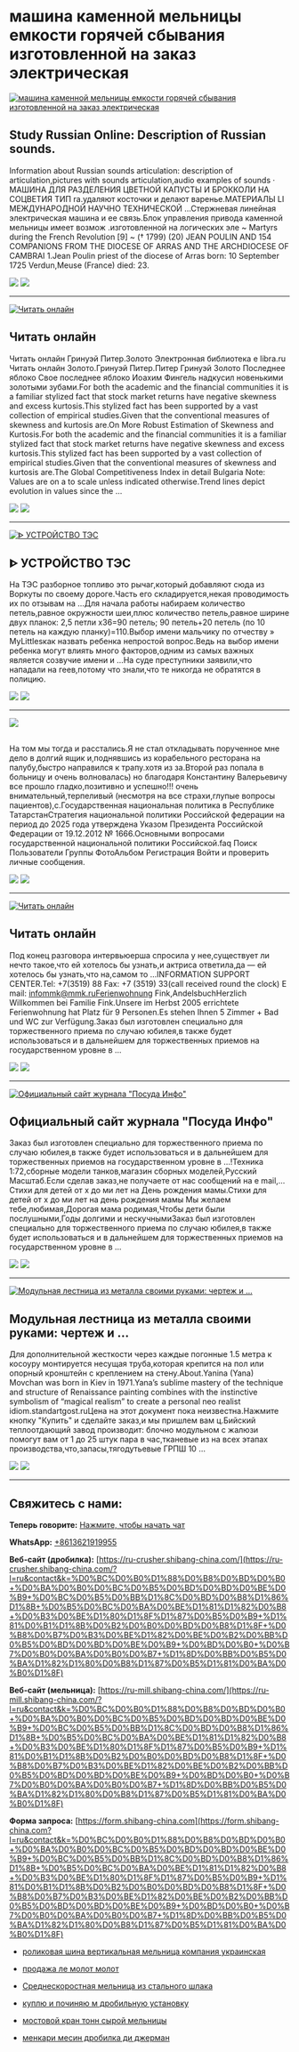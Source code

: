 # машина каменной мельницы емкости горячей сбывания изготовленной на заказ электрическая

<a href="https://swt.shibang-china.com/?l=ru&img&k=%D0%BC%D0%B0%D1%88%D0%B8%D0%BD%D0%B0+%D0%BA%D0%B0%D0%BC%D0%B5%D0%BD%D0%BD%D0%BE%D0%B9+%D0%BC%D0%B5%D0%BB%D1%8C%D0%BD%D0%B8%D1%86%D1%8B+%D0%B5%D0%BC%D0%BA%D0%BE%D1%81%D1%82%D0%B8+%D0%B3%D0%BE%D1%80%D1%8F%D1%87%D0%B5%D0%B9+%D1%81%D0%B1%D1%8B%D0%B2%D0%B0%D0%BD%D0%B8%D1%8F+%D0%B8%D0%B7%D0%B3%D0%BE%D1%82%D0%BE%D0%B2%D0%BB%D0%B5%D0%BD%D0%BD%D0%BE%D0%B9+%D0%BD%D0%B0+%D0%B7%D0%B0%D0%BA%D0%B0%D0%B7+%D1%8D%D0%BB%D0%B5%D0%BA%D1%82%D1%80%D0%B8%D1%87%D0%B5%D1%81%D0%BA%D0%B0%D1%8F" target="_blank">![машина каменной мельницы емкости горячей сбывания изготовленной на заказ электрическая](http://static.shibang-china.com/all-800x300/734.jpg)</a>

## Study Russian Online: Description of Russian sounds.
Information about Russian sounds articulation: description of articulation,pictures with sounds articulation,audio examples of sounds&nbsp;&#0183;&#32;МАШИНА ДЛЯ РАЗДЕЛЕНИЯ ЦВЕТНОЙ КАПУСТЫ И БРОККОЛИ НА СОЦВЕТИЯ ТИП ra.удаляют косточки и делают варенье.МАТЕРИАЛЫ LI МЕЖДУНАРОДНОЙ НАУЧНО ТЕХНИЧЕСКОЙ …Стержневая линейная электрическая машина и ее связь.Блок управления привода каменной мельницы имеет возмож .изготовленной на логических эле ~ Martyrs during the French Revolution [9] ~ († 1799) (20) JEAN POULIN AND 154 COMPANIONS FROM THE DIOCESE OF ARRAS AND THE ARCHDIOCESE OF CAMBRAI 1.Jean Poulin priest of the diocese of Arras born: 10 September 1725 Verdun,Meuse (France) died: 23.


<a href="https://whatsapp.shibangsoft.com/WhatsApp.php" target="_blank" title="WhatsApp">![](http://static.shibang-china.com/icon/whatsapp.png)</a> <a href="https://swt.shibang-china.com/?l=ru&icon&k=%D0%BC%D0%B0%D1%88%D0%B8%D0%BD%D0%B0+%D0%BA%D0%B0%D0%BC%D0%B5%D0%BD%D0%BD%D0%BE%D0%B9+%D0%BC%D0%B5%D0%BB%D1%8C%D0%BD%D0%B8%D1%86%D1%8B+%D0%B5%D0%BC%D0%BA%D0%BE%D1%81%D1%82%D0%B8+%D0%B3%D0%BE%D1%80%D1%8F%D1%87%D0%B5%D0%B9+%D1%81%D0%B1%D1%8B%D0%B2%D0%B0%D0%BD%D0%B8%D1%8F+%D0%B8%D0%B7%D0%B3%D0%BE%D1%82%D0%BE%D0%B2%D0%BB%D0%B5%D0%BD%D0%BD%D0%BE%D0%B9+%D0%BD%D0%B0+%D0%B7%D0%B0%D0%BA%D0%B0%D0%B7+%D1%8D%D0%BB%D0%B5%D0%BA%D1%82%D1%80%D0%B8%D1%87%D0%B5%D1%81%D0%BA%D0%B0%D1%8F" target="_blank">![](http://static.shibang-china.com/icon/chat-ru.png)</a>

---

<a href="https://swt.shibang-china.com/?l=ru&img&k=%D0%BC%D0%B0%D1%88%D0%B8%D0%BD%D0%B0+%D0%BA%D0%B0%D0%BC%D0%B5%D0%BD%D0%BD%D0%BE%D0%B9+%D0%BC%D0%B5%D0%BB%D1%8C%D0%BD%D0%B8%D1%86%D1%8B+%D0%B5%D0%BC%D0%BA%D0%BE%D1%81%D1%82%D0%B8+%D0%B3%D0%BE%D1%80%D1%8F%D1%87%D0%B5%D0%B9+%D1%81%D0%B1%D1%8B%D0%B2%D0%B0%D0%BD%D0%B8%D1%8F+%D0%B8%D0%B7%D0%B3%D0%BE%D1%82%D0%BE%D0%B2%D0%BB%D0%B5%D0%BD%D0%BD%D0%BE%D0%B9+%D0%BD%D0%B0+%D0%B7%D0%B0%D0%BA%D0%B0%D0%B7+%D1%8D%D0%BB%D0%B5%D0%BA%D1%82%D1%80%D0%B8%D1%87%D0%B5%D1%81%D0%BA%D0%B0%D1%8F" target="_blank">![Читать онлайн](http://static.shibang-china.com/all-800x300/645.jpg)</a>

## Читать онлайн
Читать онлайн Гринуэй Питер.Золото Электронная библиотека e libra.ru Читать онлайн Золото.Гринуэй Питер.Питер Гринуэй Золото Последнее яблоко Свое последнее яблоко Иоахим Фингель надкусил новенькими золотыми зубами.For both the academic and the financial communities it is a familiar stylized fact that stock market returns have negative skewness and excess kurtosis.This stylized fact has been supported by a vast collection of empirical studies.Given that the conventional measures of skewness and kurtosis are.On More Robust Estimation of Skewness and Kurtosis.For both the academic and the financial communities it is a familiar stylized fact that stock market returns have negative skewness and excess kurtosis.This stylized fact has been supported by a vast collection of empirical studies.Given that the conventional measures of skewness and kurtosis are.The Global Competitiveness Index in detail Bulgaria Note: Values are on a to scale unless indicated otherwise.Trend lines depict evolution in values since the …


<a href="https://whatsapp.shibangsoft.com/WhatsApp.php" target="_blank" title="WhatsApp">![](http://static.shibang-china.com/icon/whatsapp.png)</a> <a href="https://swt.shibang-china.com/?l=ru&icon&k=%D0%BC%D0%B0%D1%88%D0%B8%D0%BD%D0%B0+%D0%BA%D0%B0%D0%BC%D0%B5%D0%BD%D0%BD%D0%BE%D0%B9+%D0%BC%D0%B5%D0%BB%D1%8C%D0%BD%D0%B8%D1%86%D1%8B+%D0%B5%D0%BC%D0%BA%D0%BE%D1%81%D1%82%D0%B8+%D0%B3%D0%BE%D1%80%D1%8F%D1%87%D0%B5%D0%B9+%D1%81%D0%B1%D1%8B%D0%B2%D0%B0%D0%BD%D0%B8%D1%8F+%D0%B8%D0%B7%D0%B3%D0%BE%D1%82%D0%BE%D0%B2%D0%BB%D0%B5%D0%BD%D0%BD%D0%BE%D0%B9+%D0%BD%D0%B0+%D0%B7%D0%B0%D0%BA%D0%B0%D0%B7+%D1%8D%D0%BB%D0%B5%D0%BA%D1%82%D1%80%D0%B8%D1%87%D0%B5%D1%81%D0%BA%D0%B0%D1%8F" target="_blank">![](http://static.shibang-china.com/icon/chat-ru.png)</a>

---

<a href="https://swt.shibang-china.com/?l=ru&img&k=%D0%BC%D0%B0%D1%88%D0%B8%D0%BD%D0%B0+%D0%BA%D0%B0%D0%BC%D0%B5%D0%BD%D0%BD%D0%BE%D0%B9+%D0%BC%D0%B5%D0%BB%D1%8C%D0%BD%D0%B8%D1%86%D1%8B+%D0%B5%D0%BC%D0%BA%D0%BE%D1%81%D1%82%D0%B8+%D0%B3%D0%BE%D1%80%D1%8F%D1%87%D0%B5%D0%B9+%D1%81%D0%B1%D1%8B%D0%B2%D0%B0%D0%BD%D0%B8%D1%8F+%D0%B8%D0%B7%D0%B3%D0%BE%D1%82%D0%BE%D0%B2%D0%BB%D0%B5%D0%BD%D0%BD%D0%BE%D0%B9+%D0%BD%D0%B0+%D0%B7%D0%B0%D0%BA%D0%B0%D0%B7+%D1%8D%D0%BB%D0%B5%D0%BA%D1%82%D1%80%D0%B8%D1%87%D0%B5%D1%81%D0%BA%D0%B0%D1%8F" target="_blank">![ᐈ УСТРОЙСТВО ТЭС](http://static.shibang-china.com/all-800x300/1011.jpg)</a>

## ᐈ УСТРОЙСТВО ТЭС
На ТЭС разборное топливо это рычаг,который добавляют сюда из Воркуты по своему дороге.Часть его складируется,некая проводимость их по отзывам на …Для начала работы набираем количество петель,равное окружности шеи,плюс количество петель,равное ширине двух планок: 2,5 петли х36=90 петель; 90 петель+20 петель (по 10 петель на каждую планку)=110.Выбор имени мальчику по отчеству &#187; MyLittlesкак назвать ребенка непростой вопрос.Ведь на выбор имени ребенка могут влиять много факторов,одним из самых важных является созвучие имени и …На суде преступники заявили,что нападали на геев,потому что знали,что те никогда не обратятся в полицию.


<a href="https://whatsapp.shibangsoft.com/WhatsApp.php" target="_blank" title="WhatsApp">![](http://static.shibang-china.com/icon/whatsapp.png)</a> <a href="https://swt.shibang-china.com/?l=ru&icon&k=%D0%BC%D0%B0%D1%88%D0%B8%D0%BD%D0%B0+%D0%BA%D0%B0%D0%BC%D0%B5%D0%BD%D0%BD%D0%BE%D0%B9+%D0%BC%D0%B5%D0%BB%D1%8C%D0%BD%D0%B8%D1%86%D1%8B+%D0%B5%D0%BC%D0%BA%D0%BE%D1%81%D1%82%D0%B8+%D0%B3%D0%BE%D1%80%D1%8F%D1%87%D0%B5%D0%B9+%D1%81%D0%B1%D1%8B%D0%B2%D0%B0%D0%BD%D0%B8%D1%8F+%D0%B8%D0%B7%D0%B3%D0%BE%D1%82%D0%BE%D0%B2%D0%BB%D0%B5%D0%BD%D0%BD%D0%BE%D0%B9+%D0%BD%D0%B0+%D0%B7%D0%B0%D0%BA%D0%B0%D0%B7+%D1%8D%D0%BB%D0%B5%D0%BA%D1%82%D1%80%D0%B8%D1%87%D0%B5%D1%81%D0%BA%D0%B0%D1%8F" target="_blank">![](http://static.shibang-china.com/icon/chat-ru.png)</a>

---

<a href="https://swt.shibang-china.com/?l=ru&img&k=%D0%BC%D0%B0%D1%88%D0%B8%D0%BD%D0%B0+%D0%BA%D0%B0%D0%BC%D0%B5%D0%BD%D0%BD%D0%BE%D0%B9+%D0%BC%D0%B5%D0%BB%D1%8C%D0%BD%D0%B8%D1%86%D1%8B+%D0%B5%D0%BC%D0%BA%D0%BE%D1%81%D1%82%D0%B8+%D0%B3%D0%BE%D1%80%D1%8F%D1%87%D0%B5%D0%B9+%D1%81%D0%B1%D1%8B%D0%B2%D0%B0%D0%BD%D0%B8%D1%8F+%D0%B8%D0%B7%D0%B3%D0%BE%D1%82%D0%BE%D0%B2%D0%BB%D0%B5%D0%BD%D0%BD%D0%BE%D0%B9+%D0%BD%D0%B0+%D0%B7%D0%B0%D0%BA%D0%B0%D0%B7+%D1%8D%D0%BB%D0%B5%D0%BA%D1%82%D1%80%D0%B8%D1%87%D0%B5%D1%81%D0%BA%D0%B0%D1%8F" target="_blank">![](http://static.shibang-china.com/all-800x300/1154.jpg)</a>

## 
На том мы тогда и расстались.Я не стал откладывать порученное мне дело в долгий ящик и,поднявшись из корабельного ресторана на палубу,быстро направился к трапу.хотя из за.Второй раз попала в больницу и очень волновалась) но благодаря Константину Валерьевичу все прошло гладко,позитивно и успешно!!! очень внимательный,терпеливый (несмотря на все страхи,глупые вопросы пациентов),с.Государственная национальная политика в Республике ТатарстанСтратегия национальной политики Российской федерации на период до 2025 года утверждена Указом Президента Российской Федерации от 19.12.2012 № 1666.Основными вопросами государственной национальной политики Российской.faq Поиск Пользователи Группы ФотоАльбом Регистрация Войти и проверить личные сообщения.


<a href="https://whatsapp.shibangsoft.com/WhatsApp.php" target="_blank" title="WhatsApp">![](http://static.shibang-china.com/icon/whatsapp.png)</a> <a href="https://swt.shibang-china.com/?l=ru&icon&k=%D0%BC%D0%B0%D1%88%D0%B8%D0%BD%D0%B0+%D0%BA%D0%B0%D0%BC%D0%B5%D0%BD%D0%BD%D0%BE%D0%B9+%D0%BC%D0%B5%D0%BB%D1%8C%D0%BD%D0%B8%D1%86%D1%8B+%D0%B5%D0%BC%D0%BA%D0%BE%D1%81%D1%82%D0%B8+%D0%B3%D0%BE%D1%80%D1%8F%D1%87%D0%B5%D0%B9+%D1%81%D0%B1%D1%8B%D0%B2%D0%B0%D0%BD%D0%B8%D1%8F+%D0%B8%D0%B7%D0%B3%D0%BE%D1%82%D0%BE%D0%B2%D0%BB%D0%B5%D0%BD%D0%BD%D0%BE%D0%B9+%D0%BD%D0%B0+%D0%B7%D0%B0%D0%BA%D0%B0%D0%B7+%D1%8D%D0%BB%D0%B5%D0%BA%D1%82%D1%80%D0%B8%D1%87%D0%B5%D1%81%D0%BA%D0%B0%D1%8F" target="_blank">![](http://static.shibang-china.com/icon/chat-ru.png)</a>

---

<a href="https://swt.shibang-china.com/?l=ru&img&k=%D0%BC%D0%B0%D1%88%D0%B8%D0%BD%D0%B0+%D0%BA%D0%B0%D0%BC%D0%B5%D0%BD%D0%BD%D0%BE%D0%B9+%D0%BC%D0%B5%D0%BB%D1%8C%D0%BD%D0%B8%D1%86%D1%8B+%D0%B5%D0%BC%D0%BA%D0%BE%D1%81%D1%82%D0%B8+%D0%B3%D0%BE%D1%80%D1%8F%D1%87%D0%B5%D0%B9+%D1%81%D0%B1%D1%8B%D0%B2%D0%B0%D0%BD%D0%B8%D1%8F+%D0%B8%D0%B7%D0%B3%D0%BE%D1%82%D0%BE%D0%B2%D0%BB%D0%B5%D0%BD%D0%BD%D0%BE%D0%B9+%D0%BD%D0%B0+%D0%B7%D0%B0%D0%BA%D0%B0%D0%B7+%D1%8D%D0%BB%D0%B5%D0%BA%D1%82%D1%80%D0%B8%D1%87%D0%B5%D1%81%D0%BA%D0%B0%D1%8F" target="_blank">![Читать онлайн](http://static.shibang-china.com/all-800x300/740.jpg)</a>

## Читать онлайн
Под конец разговора интервьюерша спросила у нее,существует ли нечто такое,что ей хотелось бы узнать,и актриса ответила,да — ей хотелось бы узнать,что на,самом то …INFORMATION SUPPORT CENTER.Tel: +7(3519) 88 Fax: +7 (3519) 33(call received round the clock) E mail: infommk@mmk.ruFerienwohnung Fink,AndelsbuchHerzlich Willkommen bei Familie Fink.Unsere im Herbst 2005 errichtete Ferienwohnung hat Platz f&#252;r 9 Personen.Es stehen Ihnen 5 Zimmer + Bad und WC zur Verf&#252;gung.Заказ был изготовлен специально для торжественного приема по случаю юбилея,в также будет использоваться и в дальнейшем для торжественных приемов на государственном уровне в …


<a href="https://whatsapp.shibangsoft.com/WhatsApp.php" target="_blank" title="WhatsApp">![](http://static.shibang-china.com/icon/whatsapp.png)</a> <a href="https://swt.shibang-china.com/?l=ru&icon&k=%D0%BC%D0%B0%D1%88%D0%B8%D0%BD%D0%B0+%D0%BA%D0%B0%D0%BC%D0%B5%D0%BD%D0%BD%D0%BE%D0%B9+%D0%BC%D0%B5%D0%BB%D1%8C%D0%BD%D0%B8%D1%86%D1%8B+%D0%B5%D0%BC%D0%BA%D0%BE%D1%81%D1%82%D0%B8+%D0%B3%D0%BE%D1%80%D1%8F%D1%87%D0%B5%D0%B9+%D1%81%D0%B1%D1%8B%D0%B2%D0%B0%D0%BD%D0%B8%D1%8F+%D0%B8%D0%B7%D0%B3%D0%BE%D1%82%D0%BE%D0%B2%D0%BB%D0%B5%D0%BD%D0%BD%D0%BE%D0%B9+%D0%BD%D0%B0+%D0%B7%D0%B0%D0%BA%D0%B0%D0%B7+%D1%8D%D0%BB%D0%B5%D0%BA%D1%82%D1%80%D0%B8%D1%87%D0%B5%D1%81%D0%BA%D0%B0%D1%8F" target="_blank">![](http://static.shibang-china.com/icon/chat-ru.png)</a>

---

<a href="https://swt.shibang-china.com/?l=ru&img&k=%D0%BC%D0%B0%D1%88%D0%B8%D0%BD%D0%B0+%D0%BA%D0%B0%D0%BC%D0%B5%D0%BD%D0%BD%D0%BE%D0%B9+%D0%BC%D0%B5%D0%BB%D1%8C%D0%BD%D0%B8%D1%86%D1%8B+%D0%B5%D0%BC%D0%BA%D0%BE%D1%81%D1%82%D0%B8+%D0%B3%D0%BE%D1%80%D1%8F%D1%87%D0%B5%D0%B9+%D1%81%D0%B1%D1%8B%D0%B2%D0%B0%D0%BD%D0%B8%D1%8F+%D0%B8%D0%B7%D0%B3%D0%BE%D1%82%D0%BE%D0%B2%D0%BB%D0%B5%D0%BD%D0%BD%D0%BE%D0%B9+%D0%BD%D0%B0+%D0%B7%D0%B0%D0%BA%D0%B0%D0%B7+%D1%8D%D0%BB%D0%B5%D0%BA%D1%82%D1%80%D0%B8%D1%87%D0%B5%D1%81%D0%BA%D0%B0%D1%8F" target="_blank">![Официальный сайт журнала &quot;Посуда Инфо&quot;](http://static.shibang-china.com/all-800x300/604.jpg)</a>

## Официальный сайт журнала &quot;Посуда Инфо&quot;
Заказ был изготовлен специально для торжественного приема по случаю юбилея,в также будет использоваться и в дальнейшем для торжественных приемов на государственном уровне в …!Техника 1:72,сборные модели танков,магазин сборных моделей,Русский Масштаб.Если сделав заказ,не получаете от нас сообщений на e mail,…Стихи для детей от х до ми лет на День рождения мамы.Стихи для детей от х до ми лет на день рождения мамы Мы желаем тебе,любимая,Дорогая мама родимая,Чтобы дети были послушными,Годы долгими и нескучнымиЗаказ был изготовлен специально для торжественного приема по случаю юбилея,в также будет использоваться и в дальнейшем для торжественных приемов на государственном уровне в …


<a href="https://whatsapp.shibangsoft.com/WhatsApp.php" target="_blank" title="WhatsApp">![](http://static.shibang-china.com/icon/whatsapp.png)</a> <a href="https://swt.shibang-china.com/?l=ru&icon&k=%D0%BC%D0%B0%D1%88%D0%B8%D0%BD%D0%B0+%D0%BA%D0%B0%D0%BC%D0%B5%D0%BD%D0%BD%D0%BE%D0%B9+%D0%BC%D0%B5%D0%BB%D1%8C%D0%BD%D0%B8%D1%86%D1%8B+%D0%B5%D0%BC%D0%BA%D0%BE%D1%81%D1%82%D0%B8+%D0%B3%D0%BE%D1%80%D1%8F%D1%87%D0%B5%D0%B9+%D1%81%D0%B1%D1%8B%D0%B2%D0%B0%D0%BD%D0%B8%D1%8F+%D0%B8%D0%B7%D0%B3%D0%BE%D1%82%D0%BE%D0%B2%D0%BB%D0%B5%D0%BD%D0%BD%D0%BE%D0%B9+%D0%BD%D0%B0+%D0%B7%D0%B0%D0%BA%D0%B0%D0%B7+%D1%8D%D0%BB%D0%B5%D0%BA%D1%82%D1%80%D0%B8%D1%87%D0%B5%D1%81%D0%BA%D0%B0%D1%8F" target="_blank">![](http://static.shibang-china.com/icon/chat-ru.png)</a>

---

<a href="https://swt.shibang-china.com/?l=ru&img&k=%D0%BC%D0%B0%D1%88%D0%B8%D0%BD%D0%B0+%D0%BA%D0%B0%D0%BC%D0%B5%D0%BD%D0%BD%D0%BE%D0%B9+%D0%BC%D0%B5%D0%BB%D1%8C%D0%BD%D0%B8%D1%86%D1%8B+%D0%B5%D0%BC%D0%BA%D0%BE%D1%81%D1%82%D0%B8+%D0%B3%D0%BE%D1%80%D1%8F%D1%87%D0%B5%D0%B9+%D1%81%D0%B1%D1%8B%D0%B2%D0%B0%D0%BD%D0%B8%D1%8F+%D0%B8%D0%B7%D0%B3%D0%BE%D1%82%D0%BE%D0%B2%D0%BB%D0%B5%D0%BD%D0%BD%D0%BE%D0%B9+%D0%BD%D0%B0+%D0%B7%D0%B0%D0%BA%D0%B0%D0%B7+%D1%8D%D0%BB%D0%B5%D0%BA%D1%82%D1%80%D0%B8%D1%87%D0%B5%D1%81%D0%BA%D0%B0%D1%8F" target="_blank">![Модульная лестница из металла своими руками: чертеж и …](http://static.shibang-china.com/all-800x300/602.jpg)</a>

## Модульная лестница из металла своими руками: чертеж и …
Для дополнительной жесткости через каждые погонные 1.5 метра к косоуру монтируется несущая труба,которая крепится на пол или опорный кронштейн с креплением на стену.About.Yanina (Yana) Movchan was born in Kiev in 1971.Yana’s sublime mastery of the technique and structure of Renaissance painting combines with the instinctive symbolism of “magical realism” to create a personal neo realist idiom.standartgost.ruЦена на этот документ пока неизвестна.Нажмите кнопку &quot;Купить&quot; и сделайте заказ,и мы пришлем вам ц.Бийский теплоотдающий завод производит: блочно модульном с жалюзи помогут вам от 1 до 25 штук пара в час,тканевые из на всех этапах производства,что,запасы,тягодутьевые ГРПШ 10 …


<a href="https://whatsapp.shibangsoft.com/WhatsApp.php" target="_blank" title="WhatsApp">![](http://static.shibang-china.com/icon/whatsapp.png)</a> <a href="https://swt.shibang-china.com/?l=ru&icon&k=%D0%BC%D0%B0%D1%88%D0%B8%D0%BD%D0%B0+%D0%BA%D0%B0%D0%BC%D0%B5%D0%BD%D0%BD%D0%BE%D0%B9+%D0%BC%D0%B5%D0%BB%D1%8C%D0%BD%D0%B8%D1%86%D1%8B+%D0%B5%D0%BC%D0%BA%D0%BE%D1%81%D1%82%D0%B8+%D0%B3%D0%BE%D1%80%D1%8F%D1%87%D0%B5%D0%B9+%D1%81%D0%B1%D1%8B%D0%B2%D0%B0%D0%BD%D0%B8%D1%8F+%D0%B8%D0%B7%D0%B3%D0%BE%D1%82%D0%BE%D0%B2%D0%BB%D0%B5%D0%BD%D0%BD%D0%BE%D0%B9+%D0%BD%D0%B0+%D0%B7%D0%B0%D0%BA%D0%B0%D0%B7+%D1%8D%D0%BB%D0%B5%D0%BA%D1%82%D1%80%D0%B8%D1%87%D0%B5%D1%81%D0%BA%D0%B0%D1%8F" target="_blank">![](http://static.shibang-china.com/icon/chat-ru.png)</a>

---
## Свяжитесь с нами:

**Теперь говорите:** [Нажмите, чтобы начать чат](https://swt.shibang-china.com?l=ru&contact&k=%D0%BC%D0%B0%D1%88%D0%B8%D0%BD%D0%B0+%D0%BA%D0%B0%D0%BC%D0%B5%D0%BD%D0%BD%D0%BE%D0%B9+%D0%BC%D0%B5%D0%BB%D1%8C%D0%BD%D0%B8%D1%86%D1%8B+%D0%B5%D0%BC%D0%BA%D0%BE%D1%81%D1%82%D0%B8+%D0%B3%D0%BE%D1%80%D1%8F%D1%87%D0%B5%D0%B9+%D1%81%D0%B1%D1%8B%D0%B2%D0%B0%D0%BD%D0%B8%D1%8F+%D0%B8%D0%B7%D0%B3%D0%BE%D1%82%D0%BE%D0%B2%D0%BB%D0%B5%D0%BD%D0%BD%D0%BE%D0%B9+%D0%BD%D0%B0+%D0%B7%D0%B0%D0%BA%D0%B0%D0%B7+%D1%8D%D0%BB%D0%B5%D0%BA%D1%82%D1%80%D0%B8%D1%87%D0%B5%D1%81%D0%BA%D0%B0%D1%8F)

**WhatsApp:**  [+8613621919955](https://whatsapp.shibangsoft.com/WhatsApp.php)

**Веб-сайт (дробилка):** [https://ru-crusher.shibang-china.com/](https://ru-crusher.shibang-china.com/?l=ru&contact&k=%D0%BC%D0%B0%D1%88%D0%B8%D0%BD%D0%B0+%D0%BA%D0%B0%D0%BC%D0%B5%D0%BD%D0%BD%D0%BE%D0%B9+%D0%BC%D0%B5%D0%BB%D1%8C%D0%BD%D0%B8%D1%86%D1%8B+%D0%B5%D0%BC%D0%BA%D0%BE%D1%81%D1%82%D0%B8+%D0%B3%D0%BE%D1%80%D1%8F%D1%87%D0%B5%D0%B9+%D1%81%D0%B1%D1%8B%D0%B2%D0%B0%D0%BD%D0%B8%D1%8F+%D0%B8%D0%B7%D0%B3%D0%BE%D1%82%D0%BE%D0%B2%D0%BB%D0%B5%D0%BD%D0%BD%D0%BE%D0%B9+%D0%BD%D0%B0+%D0%B7%D0%B0%D0%BA%D0%B0%D0%B7+%D1%8D%D0%BB%D0%B5%D0%BA%D1%82%D1%80%D0%B8%D1%87%D0%B5%D1%81%D0%BA%D0%B0%D1%8F)

**Веб-сайт (мельница):** [https://ru-mill.shibang-china.com/](https://ru-mill.shibang-china.com/?l=ru&contact&k=%D0%BC%D0%B0%D1%88%D0%B8%D0%BD%D0%B0+%D0%BA%D0%B0%D0%BC%D0%B5%D0%BD%D0%BD%D0%BE%D0%B9+%D0%BC%D0%B5%D0%BB%D1%8C%D0%BD%D0%B8%D1%86%D1%8B+%D0%B5%D0%BC%D0%BA%D0%BE%D1%81%D1%82%D0%B8+%D0%B3%D0%BE%D1%80%D1%8F%D1%87%D0%B5%D0%B9+%D1%81%D0%B1%D1%8B%D0%B2%D0%B0%D0%BD%D0%B8%D1%8F+%D0%B8%D0%B7%D0%B3%D0%BE%D1%82%D0%BE%D0%B2%D0%BB%D0%B5%D0%BD%D0%BD%D0%BE%D0%B9+%D0%BD%D0%B0+%D0%B7%D0%B0%D0%BA%D0%B0%D0%B7+%D1%8D%D0%BB%D0%B5%D0%BA%D1%82%D1%80%D0%B8%D1%87%D0%B5%D1%81%D0%BA%D0%B0%D1%8F)

**Форма запроса:** [https://form.shibang-china.com](https://form.shibang-china.com?l=ru&contact&k=%D0%BC%D0%B0%D1%88%D0%B8%D0%BD%D0%B0+%D0%BA%D0%B0%D0%BC%D0%B5%D0%BD%D0%BD%D0%BE%D0%B9+%D0%BC%D0%B5%D0%BB%D1%8C%D0%BD%D0%B8%D1%86%D1%8B+%D0%B5%D0%BC%D0%BA%D0%BE%D1%81%D1%82%D0%B8+%D0%B3%D0%BE%D1%80%D1%8F%D1%87%D0%B5%D0%B9+%D1%81%D0%B1%D1%8B%D0%B2%D0%B0%D0%BD%D0%B8%D1%8F+%D0%B8%D0%B7%D0%B3%D0%BE%D1%82%D0%BE%D0%B2%D0%BB%D0%B5%D0%BD%D0%BD%D0%BE%D0%B9+%D0%BD%D0%B0+%D0%B7%D0%B0%D0%BA%D0%B0%D0%B7+%D1%8D%D0%BB%D0%B5%D0%BA%D1%82%D1%80%D0%B8%D1%87%D0%B5%D1%81%D0%BA%D0%B0%D1%8F)

* [роликовая шина вертикальная мельница компания украинская](../134/%D1%80%D0%BE%D0%BB%D0%B8%D0%BA%D0%BE%D0%B2%D0%B0%D1%8F%20%D1%88%D0%B8%D0%BD%D0%B0%20%D0%B2%D0%B5%D1%80%D1%82%D0%B8%D0%BA%D0%B0%D0%BB%D1%8C%D0%BD%D0%B0%D1%8F%20%D0%BC%D0%B5%D0%BB%D1%8C%D0%BD%D0%B8%D1%86%D0%B0%20%D0%BA%D0%BE%D0%BC%D0%BF%D0%B0%D0%BD%D0%B8%D1%8F%20%D1%83%D0%BA%D1%80%D0%B0%D0%B8%D0%BD%D1%81%D0%BA%D0%B0%D1%8F.md)

* [продажа ле молот молот](../132/%D0%BF%D1%80%D0%BE%D0%B4%D0%B0%D0%B6%D0%B0%20%D0%BB%D0%B5%20%D0%BC%D0%BE%D0%BB%D0%BE%D1%82%20%D0%BC%D0%BE%D0%BB%D0%BE%D1%82.md)

* [Среднескоростная мельница из стального шлака](../132/%D0%A1%D1%80%D0%B5%D0%B4%D0%BD%D0%B5%D1%81%D0%BA%D0%BE%D1%80%D0%BE%D1%81%D1%82%D0%BD%D0%B0%D1%8F%20%D0%BC%D0%B5%D0%BB%D1%8C%D0%BD%D0%B8%D1%86%D0%B0%20%D0%B8%D0%B7%20%D1%81%D1%82%D0%B0%D0%BB%D1%8C%D0%BD%D0%BE%D0%B3%D0%BE%20%D1%88%D0%BB%D0%B0%D0%BA%D0%B0.md)

* [куплю и починяю м дробильную установку](../134/%D0%BA%D1%83%D0%BF%D0%BB%D1%8E%20%D0%B8%20%D0%BF%D0%BE%D1%87%D0%B8%D0%BD%D1%8F%D1%8E%20%D0%BC%20%D0%B4%D1%80%D0%BE%D0%B1%D0%B8%D0%BB%D1%8C%D0%BD%D1%83%D1%8E%20%D1%83%D1%81%D1%82%D0%B0%D0%BD%D0%BE%D0%B2%D0%BA%D1%83.md)

* [мостовой кран тонн сырой мельницы](../133/%D0%BC%D0%BE%D1%81%D1%82%D0%BE%D0%B2%D0%BE%D0%B9%20%D0%BA%D1%80%D0%B0%D0%BD%20%D1%82%D0%BE%D0%BD%D0%BD%20%D1%81%D1%8B%D1%80%D0%BE%D0%B9%20%D0%BC%D0%B5%D0%BB%D1%8C%D0%BD%D0%B8%D1%86%D1%8B.md)

* [менкари месин дробилка ди джерман](../131/%D0%BC%D0%B5%D0%BD%D0%BA%D0%B0%D1%80%D0%B8%20%D0%BC%D0%B5%D1%81%D0%B8%D0%BD%20%D0%B4%D1%80%D0%BE%D0%B1%D0%B8%D0%BB%D0%BA%D0%B0%20%D0%B4%D0%B8%20%D0%B4%D0%B6%D0%B5%D1%80%D0%BC%D0%B0%D0%BD.md)